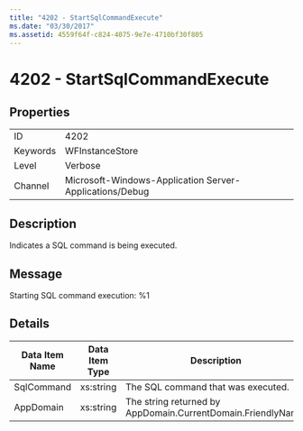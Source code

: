 ```yaml
---
title: "4202 - StartSqlCommandExecute"
ms.date: "03/30/2017"
ms.assetid: 4559f64f-c824-4075-9e7e-4710bf30f805
---
```

# 4202 - StartSqlCommandExecute
## Properties  
  
|||  
|-|-|  
|ID|4202|  
|Keywords|WFInstanceStore|  
|Level|Verbose|  
|Channel|Microsoft-Windows-Application Server-Applications/Debug|  
  
## Description  
 Indicates a SQL command is being executed.  
  
## Message  
 Starting SQL command execution: %1  
  
## Details  
  
|Data Item Name|Data Item Type|Description|  
|--------------------|--------------------|-----------------|  
|SqlCommand|xs:string|The SQL command that was executed.|  
|AppDomain|xs:string|The string returned by AppDomain.CurrentDomain.FriendlyName.|
